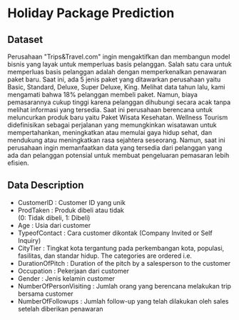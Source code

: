 # Holiday Package Prediction

## Dataset
Perusahaan "Trips&Travel.com" ingin mengaktifkan dan membangun model bisnis yang layak untuk memperluas basis pelanggan. Salah satu cara untuk memperluas basis pelanggan adalah dengan memperkenalkan penawaran paket baru. Saat ini, ada 5 jenis paket yang ditawarkan perusahaan yaitu Basic, Standard, Deluxe, Super Deluxe, King. Melihat data tahun lalu, kami mengamati bahwa 18% pelanggan membeli paket. Namun, biaya pemasarannya cukup tinggi karena pelanggan dihubungi secara acak tanpa melihat informasi yang tersedia. Saat ini perusahaan berencana untuk meluncurkan produk baru yaitu Paket Wisata Kesehatan. Wellness Tourism didefinisikan sebagai perjalanan yang memungkinkan wisatawan untuk mempertahankan, meningkatkan atau memulai gaya hidup sehat, dan mendukung atau meningkatkan rasa sejahtera seseorang. Namun, saat ini perusahaan ingin memanfaatkan data yang tersedia dari pelanggan yang ada dan pelanggan potensial untuk membuat pengeluaran pemasaran lebih efisien.

## Data Description

- CustomerID : Customer ID yang unik
- ProdTaken : Produk dibeli atau tidak  
(0: Tidak dibeli, 1: Dibeli)
- Age : Usia dari customer
- TypeofContact : Cara customer dikontak (Company Invited or Self Inquiry)
- CityTier : Tingkat kota tergantung pada perkembangan kota, populasi, fasilitas, dan standar hidup. The categories are ordered i.e.
- DurationOfPitch : Duration of the pitch by a salesperson to the customer
- Occupation : Pekerjaan dari customer
- Gender : Jenis kelamin customer
- NumberOfPersonVisiting : Jumlah orang yang berencana melakukan trip bersama customer
- NumberOfFollowups : Jumlah follow-up yang telah dilakukan oleh sales setelah diberikan penawaran





